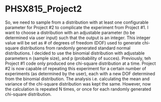 # PHSX815_Project2

So, we need to sample from a distribution with at least one configurable parameter for Project #2 to complicate the experiment from Project #1. I want to choose a distribution with an adjustable parameter (to be determined via user input) such that the output is an integer. This integer value will be set as # of degrees of freedom (DOF) used to generate chi-square distributions from randomly generated standard normal distributions. I decided to use the binomial distribution with adjustable parameters n (sample size), and p (probability of succes). Previously, teh Project #1 code only produced one chi-square distribution at a time. Project #2 is now capable of repeating this experiment for a certain number of experiments (as determined by the user), each with a new DOF determined from the binomial distribution. The analysis i.e. calculating the mean and variance of the chi-square distribution was kept the same. However, now the calculation is repeated N times, or once for each randomly generated chi-square distribution.
